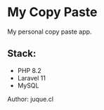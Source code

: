 # My Copy Paste

My personal copy paste app.

## Stack:

* PHP 8.2
* Laravel 11
* MySQL

Author: juque.cl
